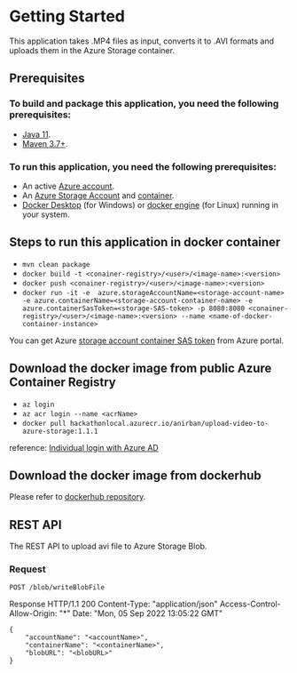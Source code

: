# Getting Started

This application takes .MP4 files as input, converts it to .AVI formats and uploads them in the Azure Storage container.

## Prerequisites

### To build and package this application, you need the following prerequisites:

* [Java 11](https://adoptopenjdk.net/).
* [Maven 3.7+](https://maven.apache.org/install.html).

### To run this application, you need the following prerequisites:

* An active [Azure account](https://azure.microsoft.com/en-us/free/).
* An [Azure Storage Account](https://docs.microsoft.com/en-us/azure/storage/common/storage-account-create?tabs=azure-portal) and [container](https://docs.microsoft.com/en-us/azure/storage/blobs/blob-containers-portal#create-a-container).
* [Docker Desktop](https://docs.docker.com/desktop/install/windows-install/) (for Windows) or [docker engine](https://www.linux.com/topic/desktop/how-install-and-use-docker-linux/) (for Linux) running in your system.

## Steps to run this application in docker container

* `mvn clean package`
* `docker build -t <conainer-registry>/<user>/<image-name>:<version>`
* `docker push <conainer-registry>/<user>/<image-name>:<version>`
* `docker run -it -e  azure.storageAccountName=<storage-account-name> -e azure.containerName=<storage-account-container-name> -e azure.containerSasToken=<storage-SAS-token> -p 8080:8080 <conainer-registry>/<user>/<image-name>:<version> --name <name-of-docker-container-instance>`

You can get Azure [storage account container SAS token](https://docs.microsoft.com/en-us/azure/cognitive-services/translator/document-translation/create-sas-tokens?tabs=Containers) from Azure portal.

## Download the docker image from public Azure Container Registry

* `az login`
* `az acr login --name <acrName>`
* `docker pull hackathonlocal.azurecr.io/anirban/upload-video-to-azure-storage:1.1.1`

reference: [Individual login with Azure AD](https://docs.microsoft.com/en-us/azure/container-registry/container-registry-authentication?tabs=azure-cli)

## Download the docker image from dockerhub

Please refer to [dockerhub repository](https://hub.docker.com/repository/docker/anirbanbh/noserverdocker-fileupload).

## REST API
The REST API to upload avi file to Azure Storage Blob.

### Request
`POST /blob/writeBlobFile`

Response
HTTP/1.1 200
Content-Type: "application/json"
Access-Control-Allow-Origin: "*"
Date: "Mon, 05 Sep 2022 13:05:22 GMT"

    {
        "accountName": "<accountName>",
        "containerName": "<containerName>",
        "blobURL": "<blobURL>"
    }
